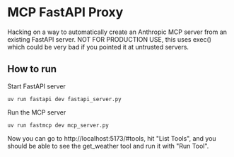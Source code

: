 # MCP FastAPI Proxy

Hacking on a way to automatically create an Anthropic MCP server from an existing FastAPI server. NOT FOR PRODUCTION USE, this uses exec() which could be very bad if you pointed it at untrusted servers.

## How to run

Start FastAPI server
```
uv run fastapi dev fastapi_server.py
```

Run the MCP server
```
uv run fastmcp dev mcp_server.py
```

Now you can go to http://localhost:5173/#tools, hit "List Tools", and you should be able to see the get_weather tool and run it with "Run Tool". 
